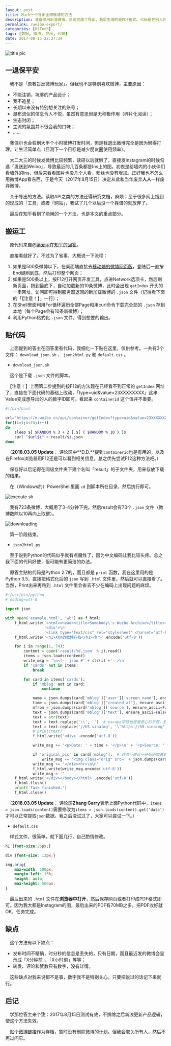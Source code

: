 ```yaml
---
layout: post
title: Mark一个导出全部微博的方法
description: 准备停用新浪微博，目前完成了导出，最后生成的是PDF格式。代码是在别人的基础上改进了一下，现在记录在这里。
permalink: /weibo-export/
categories: [HiTech]
tags: [数据, 微博, 导出, 代码]
date: 2017-08-15 22:27:34
--- 
```


<!--「{{site.img-hosting}}/Pic4Post/」-->

![title pic]({{site.img-hosting}}/Pic4Post/weibo-export/2017-08-15-weibo.png)

## 一退保平安

　我不是「原教旨反微博玩家」。但我也不是特别喜欢微博，主要原因：

- 不能注销，坑爹的产品设计；
- 我不追星；
- 长期以来没有特别想关注的账号；
- 瀑布流似的信息令人不悦，虽然有意思但是无积极作用（碎片化阅读）；
- 生态封闭；
- 主流的氛围并不很合我的口味；
- ……

　我偶尔也会狂刷大半个小时微博打发时间，但是我退出微博完全是因为懒得打理，让生活简单点（目测下一个目标是减少朋友圈使用频率）。

　大二大三的时候发微博比较频繁，读研以后就懒了，直接发Instagram的时候勾选「发送到Weibo」，导致最近的几百条都是Ins上的图。初衷是给墙内的小伙伴们看墙外的Ins，但后来看看图片也没几个人看，粉丝也没有增加。正好我也不怎么用微博App看东西，于是今天（2017年8月15日）决定从此和当年废弃**人人**一样废弃微博。

　关于导出的方法。读取API之类的方法还得研究文档，麻烦；至于很多网上搜到的现成的「工具」或者「网站」，我试了几个以后没一个靠谱的就放弃了。

　最后在知乎看到了能用的一个方法，也是本文的重点部分。

## 搬运工

　原代码来自[@梁爱丽](https://www.zhihu.com/people/liang-ai-li)在[知乎的回答](https://www.zhihu.com/question/20339936/answer/195823664)。

　直接看就好了，不过为了省事，大概说一下流程：

1. 如果是500条微博以下，在桌面端直接去[移动端的微博网页版](https://m.weibo.cn/)，登陆后一直按End键刷到底，然后打印整个网页；
2. 如果是500条以上，按F12打开网页开发工具，点进Network选项卡，然后刷新页面，拖到最底下，自动加载新的10条微博，此时会出现 `getIndex` 开头的一串网址，访问即可得到服务器返回的新加载微博的 `.json` 文件（记得看下面的「【注意！】」一行）；
3. 在Shell里面利用For循环遍历全部Page和用curl命令下载完全部的 `.json` 存到本地（每个Page会有10条新微博）；
4. 利用Python格式化 `.json` 文件，得到想要的输出。

## 贴代码

　上面提到的答主在回答里有代码，我细化一下贴在这里，仅供参考。一共有3个文件： `download_json.sh` 、 `json2html.py` 和 `default.css` 。

- `download_json.sh`

　这个是下载 `.json` 文件的脚本。

　【注意！】上面第二步提到的按F12的方法现在已经看不到正常的 `getIndex` 网址了，直接在下面代码的基础上改动，「type=uid&value=23XXXXXXXX」这串Value变成想导出的人的数字ID即可。看起来 `containerid` 这个值并不重要。

``` bash 
#!/bin/bash

url='https://m.weibo.cn/api/container/getIndex?type=uid&value=23XXXXXXXX&containerid=2304132384538187&page='
for((i=1;i<74;i++))
do
    sleep $[ $RANDOM % 3 + 2 ].$[ ( $RANDOM % 10 ) ]s
    curl "$url$i" > result/$i.json
done
```

　（**2018.03.05 Update**： 评论区中**D.D.**提到`containerid`也是有用的，以及在Firefox浏览器用F12还是可以看到相关信息，总之优先尝试F12这种方法吧。）

　保存好以后记得在同级文件夹下建个名叫「result」的子文件夹，用来存放下载的结果。

　在（Windows的）PowerShell里面 `cd` 到脚本所在目录，然后执行即可。

![execute sh]({{site.img-hosting}}/Pic4Post/weibo-export/execute.png)

　我有723条微博，大概用了3-4分钟下完。然后result会有73个 `.json` 文件（微博数除以10再向上取整）。

![downloading]({{site.img-hosting}}/Pic4Post/weibo-export/downloading.png)

　第一阶段结束。

- `json2html.py`

　至于说到Python的代码似乎就有点魔性了，因为中文编码让我比较头疼。总之我下面的代码好使，但可能有更简洁的办法。

　原答主贴的代码是Python 2.7的，而且都是 `print` 函数，我在这里用的是Python 3.5，直接把格式化后的 `json` 写到 `.html` 文件里，然后就可以直接看了。当然，Print出来再粘到 `.html` 文件里会省去不少在编码上出现问题的麻烦。

``` python 
#!/usr/bin/python
# coding=utf-8

import json

with open('example.html', 'wb') as f_html:
    f_html.write('<html><head><title>Somebody\'s Weibo Archive</title></head><body>'
                 '<div">\n'
                 '<link type="text/css" rel="stylesheet" charset="utf-8" href="default.css" />'.encode('utf-8'))
    f_html.write('<h1>XXX的微博存档</h1><hr>'.encode('utf-8'))

    for i in range(1, 74):
        content = open('result/%d.json' % i).read()
        items = json.loads(content)
        write_msg = '\n<!-- json #' + str(i) +'-->\n'
        if 'cards' not in items:
            break

        for card in items['cards']:
            if 'mblog' not in card:
                continue

            name = json.dumps(card['mblog']['user']['screen_name'], ensure_ascii=False)  # 因为都是重复的同样的ID，所以没有写进文件里。
            time = json.dumps(card['mblog']['created_at'], ensure_ascii=False)
            mfrom = json.dumps(card['mblog']['source'], ensure_ascii=False)
            text = json.dumps(card['mblog']['text'], ensure_ascii=False)
            text = str(text)
            text = text.replace('\\', '')  # escape字符也是很恶心的东西，删掉。
            text = text.replace('//h5.sinaimg', '\"https://h5.sinaimg')  # 处理某些图片的URL问题
            # print(text)
            f_html.write('<div>'.encode('utf-8'))

            write_msg += '<p>Date: ' + time + '</p>\n' + '<p>Source: ' + mfrom + '</p>\n' + '<p>' + text + '</p>\n'

            if 'original_pic' in card['mblog']:  # 这两行建议一开始别加进去，文本调试OK以后再加，不然HTML页面会加载很久，尤其是图多or网速不好的时候。
                write_msg += '<img class="orig" src=' + json.dumps(card['mblog']['original_pic'], ensure_ascii=False) + '>\n'
            write_msg += '</div><hr>\n\n'
            f_html.write(write_msg.encode('utf-8'))
            write_msg = ''
    f_html.write('</div></body></html>'.encode('utf-8'))
    f_html.flush()
    print('Task finished.')
    f_html.close()
```

　（**2018.03.05 Update**： 评论区**Zhang Garry**表示上面Python代码中，`items = json.loads(content)`需要修改为`items = json.loads(content).get('data')`才可以正常提取`json`数据。我之后没试过了，大家可以尝试一下。）

- `default.css`

　样式文件，很简单，就下面几行，自己酌情修改。

``` css
h1 {font-size:26px;}

div {font-size: 12px;}

img.orig{
	max-width: 500px;
	margin-left: 15%;
	height: auto;
	max-height: 500px;
}
```

　最后出来的 `.html` 文件在**浏览器中打开**，然后保存网页或者打印成PDF格式即可。因为我大都是Instagram的图，最后出来的PDF有70MB之多。把PDF收好就OK，任务完成。

## 缺点

　这个方法有以下缺点：

- 发布时间不精确，时分秒的信息是丢失的，只有日期，而且最近发的微博会显示成「X分钟前」、「X小时前」等等；
- 转发、评论和赞数只有数字，没有详情。

　这些缺点对我来说都不是事，数字我不是特别关心，只要把说过的话记下来就行。

## 后记

　学那位答主来个**注**：2017年8月15日测试有效，不排除之后新浪更新产品逻辑，使这个方法失效。

　贴个[微博链接](http://weibo.com/2384538187/)作为存档，暂时没有删除微博的计划。但我会取关所有人，然后不再过问它。